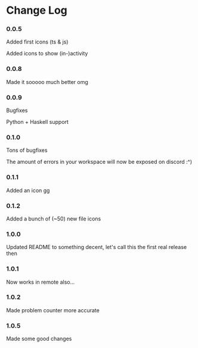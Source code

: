 # Change Log

### 0.0.5

Added first icons (ts & js)

Added icons to show (in-)activity

### 0.0.8

Made it sooooo much better omg

### 0.0.9

Bugfixes

Python + Haskell support

### 0.1.0

Tons of bugfixes

The amount of errors in your workspace will now be exposed on discord :^)

### 0.1.1

Added an icon gg

### 0.1.2

Added a bunch of (~50) new file icons

### 1.0.0

Updated README to something decent, let's call this the first real release then

### 1.0.1

Now works in remote also...

### 1.0.2

Made problem counter more accurate

### 1.0.5

Made some good changes
